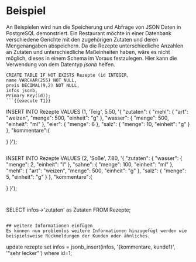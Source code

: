 # Beispiel
An Beispielen wird nun die Speicherung und Abfrage von JSON Daten in PostgreSQL demonstriert.
Ein Restaurant möchte in einer Datenbank verschiedene Gerichte mit den zugehörigen Zutaten und deren Mengenangaben abspeichern. 
Da die Rezepte unterschiedliche Anzahlen an Zutaten und unterschiedliche Maßeinheiten haben, wäre es nicht möglich, dieses in einem Schema im Voraus festzulegen.
Hier kann die Verwendung von dem Datentyp *jsonb* helfen.

```
CREATE TABLE IF NOT EXISTS Rezepte (id INTEGER, 
name VARCHAR(255) NOT NULL,
preis DECIMAL(9,2) NOT NULL,
infos jsonb,
Primary Key(id));
```{{execute T1}}

```
INSERT INTO Rezepte VALUES (1, 'Teig', 5.50, '{
  "zutaten": {
    "mehl": {
      "art": "weizen",
      "menge": 500,
      "einheit": "g"
    },
    "wasser": {
      "menge": 500,
      "einheit": "ml"
    },
    "eier": {
      "menge": 6
    },
    "salz": {
      "menge": 10,
      "einheit": "g"
    }
  },
  "kommentare":{
      
  }
}'); 
```{{execute T1}}

```
INSERT INTO Rezepte VALUES (2, 'Soße', 7.80, '{
  "zutaten": {
    "wasser": {
      "menge": 2,
      "einheit": "l"
    },
    "sahne": {
      "menge": 100,
      "einheit": "ml"
    },
    "mehl": {
      "art": "weizen",
      "menge": 500,
      "einheit": "g"
    },
    "salz": {
      "menge": 5,
      "einheit": "g"
    }
  },
  "kommentare":{

  }
}'); 
```{{execute T1}}


```
SELECT infos->'zutaten' as Zutaten FROM Rezepte;
```{{execute T1}}

## weitere Informationen einfügen
Es können nun problemlos weitere Informationen hinzugefügt werden wie beispielsweise Rückmeldungen der Kunden oder ähnliches.
```
update rezepte 
set infos = jsonb_insert(infos, '{kommentare, kunde1}', '"sehr lecker"')
where id=1;
```{{execute T1}}